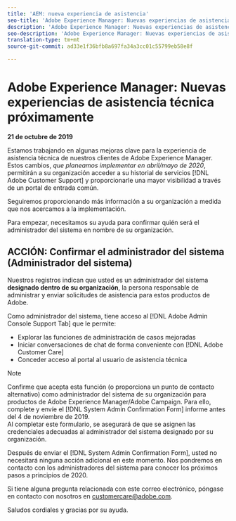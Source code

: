 ```yaml
---
title: 'AEM: nueva experiencia de asistencia'
seo-title: 'Adobe Experience Manager: Nuevas experiencias de asistencia técnica próximamente'
description: 'Adobe Experience Manager: Nuevas experiencias de asistencia técnica próximamente'
seo-description: 'Adobe Experience Manager: Nuevas experiencias de asistencia técnica próximamente'
translation-type: tm+mt
source-git-commit: ad33e1f36bfb8a697fa34a3cc01c55799eb58e8f

---
```



# Adobe Experience Manager: Nuevas experiencias de asistencia técnica próximamente

**21 de octubre de 2019**

Estamos trabajando en algunas mejoras clave para la experiencia de asistencia técnica de nuestros clientes de Adobe Experience Manager. Estos cambios, *que planeamos implementar en abril/mayo de 2020*, permitirán a su organización acceder a su historial de servicios [!DNL Adobe Customer Support] y proporcionarle una mayor visibilidad a través de un portal de entrada común.

Seguiremos proporcionando más información a su organización a medida que nos acercamos a la implementación.

Para empezar, necesitamos su ayuda para confirmar quién será el administrador del sistema en nombre de su organización.

## ACCIÓN: Confirmar el administrador del sistema (Administrador del sistema)

Nuestros registros indican que usted es un administrador del sistema **designado dentro de su organización**, la persona responsable de administrar y enviar solicitudes de asistencia para estos productos de Adobe.

Como administrador del sistema, tiene acceso al [!DNL Adobe Admin Console Support Tab] que le permite:

* Explorar las funciones de administración de casos mejoradas
* Iniciar conversaciones de chat de forma conveniente con [!DNL Adobe Customer Care]
* Conceder acceso al portal al usuario de asistencia técnica

>[!NOTE]
>Confirme que acepta esta función (o proporciona un punto de contacto alternativo) como administrador del sistema de su organización para productos de Adobe Experience Manager/Adobe Campaign. Para ello, complete y envíe el [!DNL System Admin Confirmation Form] informe antes del 4 de noviembre de 2019.\
>Al completar este formulario, se asegurará de que se asignen las credenciales adecuadas al administrador del sistema designado por su organización.

Después de enviar el [!DNL System Admin Confirmation Form], usted no necesitará ninguna acción adicional en este momento.  Nos pondremos en contacto con los administradores del sistema para conocer los próximos pasos a principios de 2020.

Si tiene alguna pregunta relacionada con este correo electrónico, póngase en contacto con nosotros en customercare@adobe.com.

Saludos cordiales y gracias por su ayuda.

